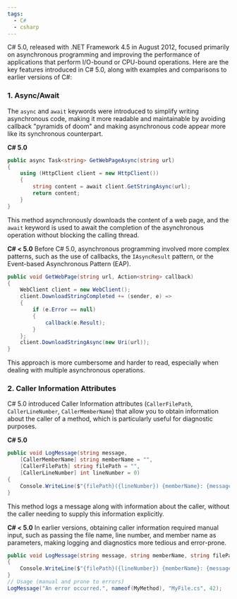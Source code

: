 ```yaml
---
tags:
  - C#
  - csharp
---
```


C# 5.0, released with .NET Framework 4.5 in August 2012, focused primarily on asynchronous programming and improving the performance of applications that perform I/O-bound or CPU-bound operations. Here are the key features introduced in C# 5.0, along with examples and comparisons to earlier versions of C#:

### 1. **Async/Await**
The `async` and `await` keywords were introduced to simplify writing asynchronous code, making it more readable and maintainable by avoiding callback "pyramids of doom" and making asynchronous code appear more like its synchronous counterpart.

**C# 5.0**
```csharp
public async Task<string> GetWebPageAsync(string url)
{
    using (HttpClient client = new HttpClient())
    {
        string content = await client.GetStringAsync(url);
        return content;
    }
}
```
This method asynchronously downloads the content of a web page, and the `await` keyword is used to await the completion of the asynchronous operation without blocking the calling thread.

**C# < 5.0**
Before C# 5.0, asynchronous programming involved more complex patterns, such as the use of callbacks, the `IAsyncResult` pattern, or the Event-based Asynchronous Pattern (EAP).
```csharp
public void GetWebPage(string url, Action<string> callback)
{
    WebClient client = new WebClient();
    client.DownloadStringCompleted += (sender, e) =>
    {
        if (e.Error == null)
        {
            callback(e.Result);
        }
    };
    client.DownloadStringAsync(new Uri(url));
}
```
This approach is more cumbersome and harder to read, especially when dealing with multiple asynchronous operations.

### 2. **Caller Information Attributes**
C# 5.0 introduced Caller Information attributes (`CallerFilePath`, `CallerLineNumber`, `CallerMemberName`) that allow you to obtain information about the caller of a method, which is particularly useful for diagnostic purposes.

**C# 5.0**
```csharp
public void LogMessage(string message,
    [CallerMemberName] string memberName = "",
    [CallerFilePath] string filePath = "",
    [CallerLineNumber] int lineNumber = 0)
{
    Console.WriteLine($"{filePath}({lineNumber}) {memberName}: {message}");
}
```
This method logs a message along with information about the caller, without the caller needing to supply this information explicitly.

**C# < 5.0**
In earlier versions, obtaining caller information required manual input, such as passing the file name, line number, and member name as parameters, making logging and diagnostics more tedious and error-prone.

```csharp
public void LogMessage(string message, string memberName, string filePath, int lineNumber)
{
    Console.WriteLine($"{filePath}({lineNumber}) {memberName}: {message}");
}
// Usage (manual and prone to errors)
LogMessage("An error occurred.", nameof(MyMethod), "MyFile.cs", 42);
```